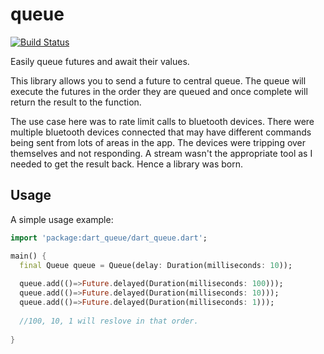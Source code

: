 # queue
[![Build Status](https://travis-ci.org/rknell/dart_queue.svg?branch=master)](https://travis-ci.org/rknell/dart_queue)

Easily queue futures and await their values.

This library allows you to send a future to central queue. The queue will execute the futures in the order they are queued and once complete will return the result to the function.

The use case here was to rate limit calls to bluetooth devices. There were multiple bluetooth devices connected that may have different commands being sent from lots of areas in the app. The devices were tripping over themselves and not responding. A stream wasn't the appropriate tool as I needed to get the result back. Hence a library was born.

## Usage

A simple usage example:

```dart
import 'package:dart_queue/dart_queue.dart';

main() {
  final Queue queue = Queue(delay: Duration(milliseconds: 10));
  
  queue.add(()=>Future.delayed(Duration(milliseconds: 100)));
  queue.add(()=>Future.delayed(Duration(milliseconds: 10)));
  queue.add(()=>Future.delayed(Duration(milliseconds: 1)));
  
  //100, 10, 1 will reslove in that order.
  
}
```